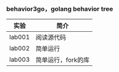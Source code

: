 ### behavior3go，golang behavior tree

|实验|简介|
|---|---|
|lab001|阅读源代码|
|lab002|简单运行|
|lab003|简单运行，fork的库|